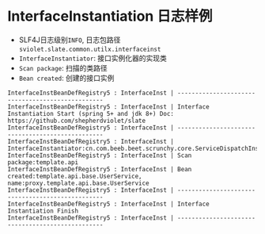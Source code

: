# InterfaceInstantiation 日志样例

* SLF4J日志级别`INFO`, 日志包路径`sviolet.slate.common.utilx.interfaceinst`
* `InterfaceInstantiator`: 接口实例化器的实现类
* `Scan package`: 扫描的类路径
* `Bean created`: 创建的接口实例

```text
InterfaceInstBeanDefRegistry5 : InterfaceInst | -------------------------------------------------
InterfaceInstBeanDefRegistry5 : InterfaceInst | Interface Instantiation Start (spring 5+ and jdk 8+) Doc: https://github.com/shepherdviolet/slate
InterfaceInstBeanDefRegistry5 : InterfaceInst | -------------------------------------------------
InterfaceInstBeanDefRegistry5 : InterfaceInst | InterfaceInstantiator:cn.com.beeb.beet.scrunchy.core.ServiceDispatchInstanceInstantiator
InterfaceInstBeanDefRegistry5 : InterfaceInst | Scan package:template.api
InterfaceInstBeanDefRegistry5 : InterfaceInst | Bean created:template.api.base.UserService, name:proxy.template.api.base.UserService
InterfaceInstBeanDefRegistry5 : InterfaceInst | -------------------------------------------------
InterfaceInstBeanDefRegistry5 : InterfaceInst | Interface Instantiation Finish
InterfaceInstBeanDefRegistry5 : InterfaceInst | -------------------------------------------------
```
